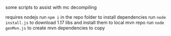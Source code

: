 some scripts to assist with mc decompiling

requires nodejs
run `npm i` in the repo folder to install dependencies
run `node install.js` to download 1.17 libs and install them to local mvn repo
run `node genMvn.js` to create mvn dependencies to copy
